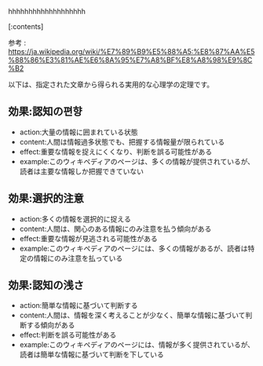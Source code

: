 

hhhhhhhhhhhhhhhhhhh
    
[:contents]

参考 : https://ja.wikipedia.org/wiki/%E7%89%B9%E5%88%A5:%E8%87%AA%E5%88%86%E3%81%AE%E6%8A%95%E7%A8%BF%E8%A8%98%E9%8C%B2

以下は、指定された文章から得られる実用的な心理学の定理です。

## 効果:認知の편향
- action:大量の情報に囲まれている状態
- content:人間は情報過多状態でも、把握する情報量が限られている
- effect:重要な情報を捉えにくくなり、判断を誤る可能性がある
- example:このウィキペディアのページは、多くの情報が提供されているが、読者は主要な情報しか把握できていない

## 効果:選択的注意
- action:多くの情報を選択的に捉える
- content:人間は、関心のある情報にのみ注意を払う傾向がある
- effect:重要な情報が見逃される可能性がある
- example:このウィキペディアのページには、多くの情報があるが、読者は特定の情報にのみ注意を払っている

## 効果:認知の浅さ
- action:簡単な情報に基づいて判断する
- content:人間は、情報を深く考えることが少なく、簡単な情報に基づいて判断する傾向がある
- effect:判断を誤る可能性がある
- example:このウィキペディアのページには、情報が多く提供されているが、読者は簡単な情報に基づいて判断を下している

    